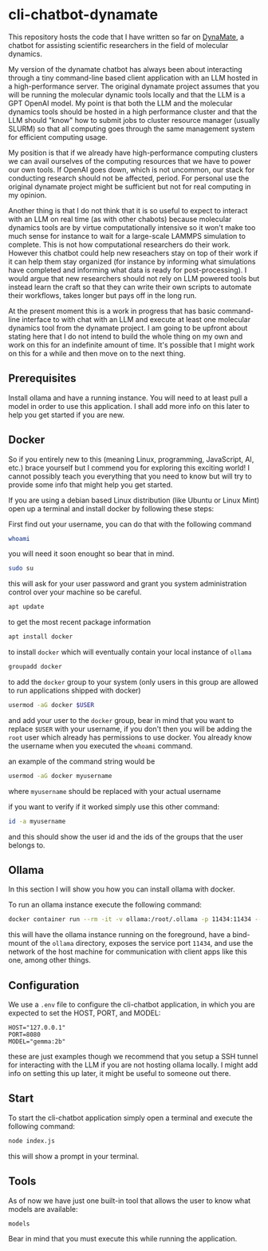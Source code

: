# cli-chatbot-dynamate

This repository hosts the code that I have written so far on
[DynaMate](https://github.com/omendibleba/DynaMate), a chatbot
for assisting scientific researchers in the field of molecular dynamics.

My version of the dynamate chatbot has always been about interacting through a tiny
command-line based client application with an LLM hosted in a high-performance server.
The original dynamate project assumes that you will be running the molecular dynamic
tools locally and that the LLM is a GPT OpenAI model. My point is that both the LLM
and the molecular dynamics tools should be hosted in a high performance cluster and that
the LLM should "know" how to submit jobs to cluster resource manager (usually SLURM)
so that all computing goes through the same management system for efficient computing
usage.

My position is that if we already
have high-performance computing clusters we can avail ourselves of the computing
resources that we have to power our own tools. If OpenAI goes down, which is not uncommon,
our stack for conducting research should not be affected, period. For personal use the
original dynamate project might be sufficient but not for real computing in my opinion.

Another thing is that I do not think that it is so useful to expect to interact with
an LLM on real time (as with other chabots) because molecular dynamics tools are by
virtue computationally intensive so it won't make too much sense for instance to wait for
a large-scale LAMMPS simulation to complete. This is not how computational researchers do
their work. However this chatbot could help new reseachers stay on top of their work if
it can help them stay organized (for instance by informing what simulations have
completed and informing what data is ready for post-processing). I would argue that
new researchers should not rely on LLM powered tools but instead learn the craft so that
they can write their own scripts to automate their workflows, takes longer but pays off
in the long run.

At the present moment this is a work in progress that has basic command-line interface
to with chat with an LLM and execute at least one molecular dynamics tool from the
dynamate project. I am going to be upfront about stating here that I do not intend to
build the whole thing on my own and work on this for an indefinite amount of time.
It's possible that I might work on this for a while and then move on to the next thing.

## Prerequisites

Install ollama and have a running instance. You will need to at least pull a model
in order to use this application. I shall add more info on this later to help you
get started if you are new.

## Docker

So if you entirely new to this (meaning Linux, programming, JavaScript, AI, etc.)
brace yourself but I commend you for exploring this exciting world! I cannot possibly
teach you everything that you need to know but will try to provide some info that
might help you get started.

If you are using a debian based Linux distribution (like Ubuntu or Linux Mint) open up
a terminal and install docker by following these steps:

First find out your username, you can do that with the following command

```sh
whoami
```

you will need it soon enought so bear that in mind.


```sh
sudo su
```

this will ask for your user password and grant you system administration control over
your machine so be careful.

```sh
apt update
```

to get the most recent package information

```sh
apt install docker
```

to install `docker` which will eventually contain your local instance of `ollama` 

```sh
groupadd docker
```

to add the `docker` group to your system (only users in this group are allowed to
run applications shipped with docker)

```sh
usermod -aG docker $USER
```

and add your user to the `docker` group, bear in mind that you want to replace `$USER`
with your username, if you don't then you will be adding the `root` user which already
has permissions to use docker. You already know the username when you executed the
`whoami` command.

an example of the command string would be

```sh
usermod -aG docker myusername
```

where `myusername` should be replaced with your actual username

if you want to verify if it worked simply use this other command:

```sh
id -a myusername
```

and this should show the user id and the ids of the groups that the user belongs to.

## Ollama

In this section I will show you how you can install ollama with docker.

To run an ollama instance execute the following command:

```sh
docker container run --rm -it -v ollama:/root/.ollama -p 11434:11434 --network host --name Ollama ollama/ollama:latest
```

this will have the ollama instance running on the foreground, have a bind-mount of the
`ollama` directory, exposes the service port `11434`, and use the network of the host
machine for communication with client apps like this one, among other things.

## Configuration

We use a `.env` file to configure the cli-chatbot application, in which you are expected
to set the HOST, PORT, and MODEL:

```make
HOST="127.0.0.1"
PORT=8080
MODEL="gemma:2b"
```

these are just examples though we recommend that you setup a SSH tunnel for interacting
with the LLM if you are not hosting ollama locally. I might add info on setting this up
later, it might be useful to someone out there.

## Start

To start the cli-chatbot application simply open a terminal and execute the following
command:

```sh
node index.js
```

this will show a prompt in your terminal.

## Tools

As of now we have just one built-in tool that allows the user to know what models are
available:

```sh
models
```

Bear in mind that you must execute this while running the application.
